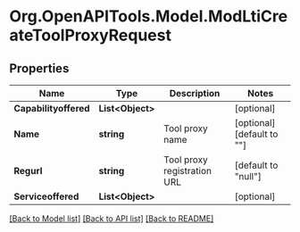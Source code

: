 # Org.OpenAPITools.Model.ModLtiCreateToolProxyRequest

## Properties

Name | Type | Description | Notes
------------ | ------------- | ------------- | -------------
**Capabilityoffered** | **List&lt;Object&gt;** |  | [optional] 
**Name** | **string** | Tool proxy name | [optional] [default to ""]
**Regurl** | **string** | Tool proxy registration URL | [default to "null"]
**Serviceoffered** | **List&lt;Object&gt;** |  | [optional] 

[[Back to Model list]](../README.md#documentation-for-models) [[Back to API list]](../README.md#documentation-for-api-endpoints) [[Back to README]](../README.md)

